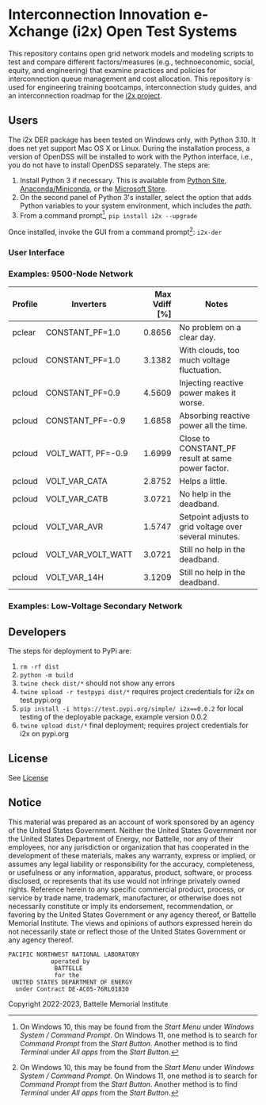# Interconnection Innovation e-Xchange (i2x) Open Test Systems 

This repository contains open grid network models and modeling scripts to 
test and compare different factors/measures (e.g., technoeconomic, social, 
equity, and engineering) that examine practices and policies for 
interconnection queue management and cost allocation.  This repository is 
used for engineering training bootcamps, interconnection study guides, and 
an interconnection roadmap for the [i2x project](https://energy.gov/i2x).  

## Users

The i2x DER package has been tested on Windows only, with Python 3.10.  It 
does net yet support Mac OS X or Linux.  During the installation process, 
a version of OpenDSS will be installed to work with the Python interface, 
i.e., you do not have to install OpenDSS separately.  The steps are: 

1. Install Python 3 if necessary. This is available from [Python Site](https://python.org), [Anaconda/Miniconda](https://www.anaconda.com/), or the [Microsoft Store](https://apps.microsoft.com/store/detail/python-310/9PJPW5LDXLZ5).
2. On the second panel of Python 3's installer, select the option that adds Python variables to your system environment, which includes the _path_.
3. From a command prompt[^1], `pip install i2x --upgrade`

Once installed, invoke the GUI from a command prompt[^1]: `i2x-der`

### User Interface

### Examples: 9500-Node Network

| Profile | Inverters | Max Vdiff [%] | Notes |
| ------- | --------- | -----: | ------------|
| pclear | CONSTANT\_PF=1.0 | 0.8656 | No problem on a clear day. |
| pcloud | CONSTANT\_PF=1.0 | 3.1382 | With clouds, too much voltage fluctuation. |
| pcloud | CONSTANT\_PF=0.9 | 4.5609 | Injecting reactive power makes it worse. |
| pcloud | CONSTANT\_PF=-0.9 | 1.6858 | Absorbing reactive power all the time. |
| pcloud | VOLT\_WATT, PF=-0.9 | 1.6999 | Close to CONSTANT\_PF result at same power factor. |
| pcloud | VOLT\_VAR\_CATA | 2.8752 | Helps a little. |
| pcloud | VOLT\_VAR\_CATB | 3.0721 | No help in the deadband. |
| pcloud | VOLT\_VAR\_AVR | 1.5747 | Setpoint adjusts to grid voltage over several minutes. |
| pcloud | VOLT\_VAR\_VOLT\_WATT | 3.0721 | Still no help in the deadband. |
| pcloud | VOLT\_VAR\_14H | 3.1209 | Still no help in the deadband. |


### Examples: Low-Voltage Secondary Network

## Developers

The steps for deployment to PyPi are:

1. `rm -rf dist`
2. `python -m build`
3. `twine check dist/*` should not show any errors
4. `twine upload -r testpypi dist/*` requires project credentials for i2x on test.pypi.org
5. `pip install -i https://test.pypi.org/simple/ i2x==0.0.2` for local testing of the deployable package, example version 0.0.2
6. `twine upload dist/*` final deployment; requires project credentials for i2x on pypi.org

## License

See [License](license.txt)

## Notice

This material was prepared as an account of work sponsored by an agency of the United States Government.  Neither the United States Government nor the United States Department of Energy, nor Battelle, nor any of their employees, nor any jurisdiction or organization that has cooperated in the development of these materials, makes any warranty, express or implied, or assumes any legal liability or responsibility for the accuracy, completeness, or usefulness or any information, apparatus, product, software, or process disclosed, or represents that its use would not infringe privately owned rights.
Reference herein to any specific commercial product, process, or service by trade name, trademark, manufacturer, or otherwise does not necessarily constitute or imply its endorsement, recommendation, or favoring by the United States Government or any agency thereof, or Battelle Memorial Institute. The views and opinions of authors expressed herein do not necessarily state or reflect those of the United States Government or any agency thereof.

    PACIFIC NORTHWEST NATIONAL LABORATORY
                operated by
                 BATTELLE
                 for the
     UNITED STATES DEPARTMENT OF ENERGY
      under Contract DE-AC05-76RL01830

Copyright 2022-2023, Battelle Memorial Institute

[^1]: On Windows 10, this may be found from the _Start Menu_ under _Windows System / Command Prompt_. On Windows 11, one method is to search for _Command Prompt_ from the _Start Button_. Another method is to find _Terminal_ under _All apps_ from the _Start Button_.
